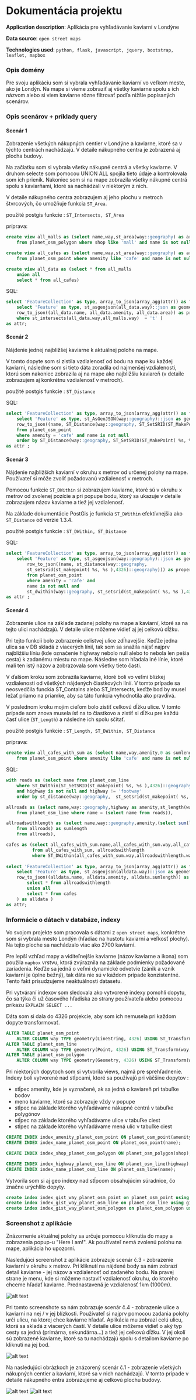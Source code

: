 # Dokumentácia projektu

**Application description**: Aplikácia pre vyhľadávanie kaviarní v Londýne

**Data source**: `open street maps`

**Technologies used**: `python, flask, javascript, jquery, bootstrap, leaflet, mapbox`

### Opis domény

Pre svoju aplikáciu som si vybrala vyhľadávanie kaviarní vo veľkom meste, ako je Londýn. Na mape si vieme zobraziť aj všetky kaviarne spolu s ich názvom alebo si viem kaviarne rôzne filtrovať podľa nižšie popísaných scenárov.

### Opis scenárov + príklady query

#### Scenár 1

Zobrazenie všetkých nákupných centier v Londýne a kaviarne, ktoré sa v týchto centrách nachádzajú. V detaile nákupného centra je zobrazená aj plocha budovy.

Na začiatku som si vybrala všetky nákupné centrá a všetky kaviarne. V druhom selecte som pomocou UNION ALL spojila tieto údaje a kontrolovala som ich prienik. Nakoniec som si na mape zobrazila všetky nákupné centrá spolu s kaviarňami, ktoré sa nachádzali v niektorým z nich.

V detaile nákupného centra zobrazujem aj jeho plochu v metroch štvrcových, čo umožňuje funkcia `ST_Area`.

použité postgis funkcie : `ST_Intersects, ST_Area`

príprava:
```sql
create view all_malls as (select name,way,st_area(way::geography) as area,shop as amenity 
	from planet_osm_polygon where shop like 'mall' and name is not null) 

create view all_cafes as (select name,way,st_area(way::geography) as area,amenity 
	from planet_osm_point where amenity like 'cafe' and name is not null)

create view all_data as (select * from all_malls
	union all
	select * from all_cafes)    
```

SQL:
```sql
select 'FeatureCollection' as type, array_to_json(array_agg(attr)) as features from (
    select 'Feature' as type, st_asgeojson(all_data.way)::json as geometry, 
    row_to_json((all_data.name, all_data.amenity, all_data.area)) as properties from all_data, all_malls
    where st_intersects(all_data.way,all_malls.way)  = 't' ) 
as attr; 
```

#### Scenár 2

Nájdenie jednej najbližšej kaviarne k aktuálnej polohe na mape.

V tomto dopyte som si zistila vzdialenosť od bodu na mape ku každej kaviarni, následne som si tieto dáta zoradila od najmenšej vzdialenosti, ktorú som nakoniec zobrazila aj na mape ako najbližšiu kaviareň (v detaile zobrazujem aj konkrétnu vzdialenosť v metroch).

použité postgis funkcie : `ST_Distance`

SQL:
```sql
select 'FeatureCollection' as type, array_to_json(array_agg(attr)) as features from (
    select 'Feature' as type, st_AsGeoJSON(way::geography)::json as geometry, 
    row_to_json((name, ST_Distance(way::geography, ST_SetSRID(ST_MakePoint( %s, %s ),4326)::geography))) as properties 
    from planet_osm_point 
    where amenity = 'cafe' and name is not null 
    order by ST_Distance(way::geography, ST_SetSRID(ST_MakePoint( %s, %s),4326)::geography) asc limit 1 ) 
as attr ; 
```

#### Scenár 3

Nájdenie najbližších kaviarní v okruhu x metrov od určenej polohy na mape. Používateľ si môže zvoliť požadovanú vzdialenosť v metroch.

Pomocou funkcie `ST_DWithin` si zobrazujem kaviarne, ktoré sú v okruhu x metrov od zvolenej pozície a pri popupe bodu, ktorý sa ukazuje v detaile zobrazujem názov kaviarne a tiež jej vzdialenosť. 

Na základe dokumentácie PostGis je funkcia `ST_DWithin` efektívnejšia ako `ST_Distance` od verzie 1.3.4.

použité postgis funkcie : `ST_DWithin, ST_Distance`

SQL:
```sql
select 'FeatureCollection' as type, array_to_json(array_agg(attr)) as features from (
    select 'Feature' as type, st_asgeojson(way::geography)::json as geometry, 
        row_to_json((name, st_distance(way::geography, 
        st_setsrid(st_makepoint( %s, %s ),4326)::geography))) as properties 
        from planet_osm_point
        where amenity = 'cafe' and 
        name is not null and 
        st_dwithin(way::geography, st_setsrid(st_makepoint( %s, %s ),4326)::geography, %s) )
as attr ;
```

#### Scenár 4

Zobrazenie ulice na základe zadanej polohy na mape a kaviarní, ktoré sa na tejto ulici nachádzajú. V detaile ulice môžeme vidieť aj jej celkovú dĺžku.

Pri tejto funkcií bolo zobrazenie celistvej ulice zdĺhavejšie. Keďže jedna ulica sa v DB skladá z viacerých línií, tak som sa snažila nájsť najprv najbližšiu líniu (kde označenie highway nebolo null alebo to nebola len pešia cesta) k zadanému miestu na mape. Následne som hľadala iné línie, ktoré mali ten istý názov a zobrazovala som všetky tieto časti. 

V ďalšom kroku som zobrazila kaviarne, ktoré boli vo veľmi blízkej vzdialenosti od všetkých nájdených čiastkových línií. V tomto prípade sa neosvedčila funckia ST_Contains alebo ST_Intersects, keďže bod by musel ležať priamo na priamke, aby sa táto funkcia vyhodnotila ako pravdivá. 

V poslednom kroku mojim cieľom bolo zistiť celkovú dĺžku ulice. V tomto prípade som znova musela ísť na to čiastkovo a zistiť si dĺžku pre každú časť ulice (`ST_Length`) a následne ich spolu sčítať. 

použité postgis funkcie : `ST_Length, ST_DWithin, ST_Distance`

príprava:
```sql
create view all_cafes_with_sum as (select name,way,amenity,0 as sumlength 
	from planet_osm_point where amenity like 'cafe' and name is not null)
```

SQL:
```sql
with roads as (select name from planet_osm_line 
	where ST_DWithin(ST_SetSRID(st_makepoint( %s, %s ),4326)::geography, way::geography, 30) 
	and highway is not null and highway != 'footway'
	order by st_distance(way::geography,  st_setsrid(st_makepoint( %s, %s ),4326)::geography) asc limit 1),

allroads as (select name,way::geography,highway as amenity,st_length(way::geography) as length
	from planet_osm_line where name = (select name from roads)),

allroadswithlength as (select name,way::geography,amenity,(select sum(length) 
	from allroads) as sumlength 
	from allroads),                                              

cafes as (select all_cafes_with_sum.name,all_cafes_with_sum.way,all_cafes_with_sum.amenity,all_cafes_with_sum.sumlength 
          from all_cafes_with_sum, allroadswithlength 
          where ST_DWithin(all_cafes_with_sum.way,allroadswithlength.way, 30))
            
select 'FeatureCollection' as type, array_to_json(array_agg(attr)) as features from (
    select 'Feature' as type, st_asgeojson(alldata.way)::json as geometry, 
    row_to_json((alldata.name, alldata.amenity, alldata.sumlength)) as properties from (
        select * from allroadswithlength
        union all
        select * from cafes
    ) as alldata ) 
as attr; 
```

### Informácie o dátach v databáze, indexy

Vo svojom projekte som pracovala s dátami z ```open street maps```, konkrétne som si vybrala mesto Londýn (hľadiac na hustotu kaviarní a veľkosť plochy). Na tejto ploche sa nachádzalo viac ako 2700 kaviarní.

Pre lepší vzhľad mapy a viditeľnejšie kaviarne (názov kaviarne a ikona) som použila ```mapbox``` vrstvu, ktorá zvýraznila na základe podmienky požadované zariadenia. Keďže sa jedná o veľmi dynamické odvetvie (zánik a vznik kaviarní je úplne bežný), tak dáta nie sú v každom prípade konzistentné. Tento fakt prisudzujeme neaktuálnosti datasetu. 

Pri vytváraní indexov som sledovala ako vytvorené indexy pomohli dopytu, čo sa týka či už časového hľadiska zo strany používateľa alebo pomocou príkazu ```EXPLAIN SELECT ...```

Dáta som si dala do 4326 projekcie, aby som ich nemusela pri každom dopyte transformovať.

```sql
ALTER TABLE planet_osm_point
	ALTER COLUMN way TYPE geometry(LineString, 4326) USING ST_Transform(way, 4326) ;
ALTER TABLE planet_osm_line
	ALTER COLUMN way TYPE geometry(Point, 4326) USING ST_Transform(way, 4326) ;
ALTER TABLE planet_osm_polygon
	ALTER COLUMN way TYPE geometry(Geometry, 4326) USING ST_Transform(way, 4326) ;		
```

Pri niektorých dopytoch som si vytvorila views, najmä pre sprehľadnenie. 
Indexy boli vytvorené nad stĺpcami, ktoré sa používajú pri väčšine dopytov :
- stĺpec amenity, kde je vyznačené, ak sa jedná o kaviareň pri tabuľke bodov
- meno kaviarne, ktoré sa zobrazuje vždy v popupe
- stĺpec na základe ktorého vyhľadávame nákupné centrá v tabuľke polygónov
- stĺpec na základe ktorého vyhľadávame ulice v tabuľke ciest
- stĺpec na základe ktorého vyhľadávame mená ulíc v tabuľke ciest

```sql
CREATE INDEX index_amenity_planet_osm_point ON planet_osm_point(amenity);
CREATE INDEX index_name_planet_osm_point ON planet_osm_point(name);

CREATE INDEX index_shop_planet_osm_polygon ON planet_osm_polygon(shop);

CREATE INDEX index_highway_planet_osm_line ON planet_osm_line(highway);
CREATE INDEX index_name_planet_osm_line ON planet_osm_line(name);
```

Vytvorila som si aj geo indexy nad stĺpcom obsahujúcim súradnice, čo značne urýchlilo dopyty.

```sql
create index index_gist_way_planet_osm_point on planet_osm_point using gist(geography(way));
create index index_gist_way_planet_osm_line on planet_osm_line using gist(geography(way));
create index index_gist_way_planet_osm_polygon on planet_osm_polygon using gist(geography(way));
```

### Screenshot z aplikácie

Znázornenie aktuálnej polohy sa určuje pomocou kliknutia do mapy a zobrazenia popup-u "Here I am!". Ak používateľ nemá zvolenú polohu na mape, aplikácia ho upozorní.  

Nasledujúci screenshot z aplikácie zobrazuje scenár č.3 - zobrazenie kaviarní v okruhu x metrov.
Pri kliknutí na nájdené body sa nám zobrazí detail kaviarne - jej názov a vzdialenosť od zadaného bodu.
Na pravej strane je menu, kde si môžeme nastaviť vzdialenosť okruhu, do ktorého chceme hľadať kaviarne. Prednastavená je vzdialenosť 1km (1000m).

![alt text](https://github.com/MichaelaBalazova/PDT_cafes/blob/master/screenshots/screen1.png "scenar3")

Pri tomto screenshote sa nám zobrazuje scenár č.4 - zobrazenie ulice a kaviarní na nej / v jej blízkosti.
Používateľ si najprv pomocou zadania polohy určí ulicu, na ktorej chce kaviarne hľadať. Aplikácia mu zobrazí celú ulicu, ktorá sa skladá z viacerých častí. V detaile ulice môžeme vidieť o aký typ cesty sa jedná (primárna, sekundárna...) a tiež jej celkovú dĺžku.
V jej okolí sú zobrazené kaviarne, ktoré sa tu nachádzajú spolu s detailom kaviarne po kliknutí na jej bod.

![alt text](https://github.com/MichaelaBalazova/PDT_cafes/blob/master/screenshots/screen2.png "scenar4")

Na nasledujúci obrázkoch je znázorený scenár č.1 - zobrazenie všetkých nákupných centier a kaviarní, ktoré sa v nich nachádzajú.
V tomto prípade v detaile nákupného entra zobrazujeme aj celkovú plochu budovy.

![alt text](https://github.com/MichaelaBalazova/PDT_cafes/blob/master/screenshots/screen3.png "scenar1-1")
![alt text](https://github.com/MichaelaBalazova/PDT_cafes/blob/master/screenshots/screen4.png "scenar1-2")


